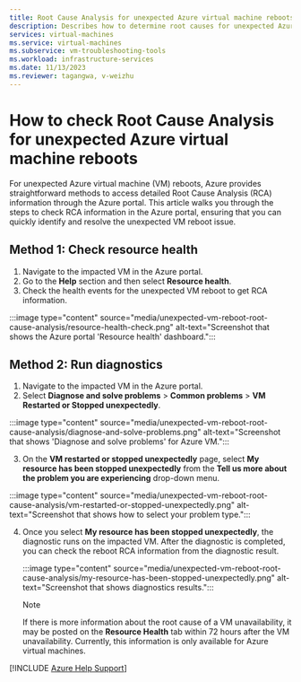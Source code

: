 ```yaml
---
title: Root Cause Analysis for unexpected Azure virtual machine reboots
description: Describes how to determine root causes for unexpected Azure virtual machine reboots.
services: virtual-machines
ms.service: virtual-machines
ms.subservice: vm-troubleshooting-tools
ms.workload: infrastructure-services
ms.date: 11/13/2023
ms.reviewer: tagangwa, v-weizhu
---
```


# How to check Root Cause Analysis for unexpected Azure virtual machine reboots

For unexpected Azure virtual machine (VM) reboots, Azure provides straightforward methods to access detailed Root Cause Analysis (RCA) information through the Azure portal. This article walks you through the steps to check RCA information in the Azure portal, ensuring that you can quickly identify and resolve the unexpected VM reboot issue.

## Method 1: Check resource health

1.	Navigate to the impacted VM in the Azure portal.
2.	Go to the **Help** section and then select **Resource health**.
3. Check the health events for the unexpected VM reboot to get RCA information.

:::image type="content" source="media/unexpected-vm-reboot-root-cause-analysis/resource-health-check.png" alt-text="Screenshot that shows the Azure portal 'Resource health' dashboard.":::

## Method 2: Run diagnostics

1.	Navigate to the impacted VM in the Azure portal.
2.	Select **Diagnose and solve problems** > **Common problems** > **VM Restarted or Stopped unexpectedly**.

   :::image type="content" source="media/unexpected-vm-reboot-root-cause-analysis/diagnose-and-solve-problems.png" alt-text="Screenshot that shows 'Diagnose and solve problems' for Azure VM.":::

3.	On the **VM restarted or stopped unexpectedly** page, select **My resource has been stopped unexpectedly** from the **Tell us more about the problem you are experiencing** drop-down menu.

   :::image type="content" source="media/unexpected-vm-reboot-root-cause-analysis/vm-restarted-or-stopped-unexpectedly.png" alt-text="Screenshot that shows how to select your problem type.":::


4. Once you select **My resource has been stopped unexpectedly**, the diagnostic runs on the impacted VM. After the diagnostic is completed, you can check the reboot RCA information from the diagnostic result.

    :::image type="content" source="media/unexpected-vm-reboot-root-cause-analysis/my-resource-has-been-stopped-unexpectedly.png" alt-text="Screenshot that shows diagnostics results."::: 

   > [!Note]
   > If there is more information about the root cause of a VM unavailability, it may be posted on the **Resource Health** tab within 72 hours after the VM unavailability. Currently, this information is only available for Azure virtual machines.

[!INCLUDE [Azure Help Support](../../includes/azure-help-support.md)]